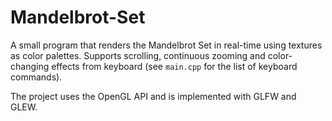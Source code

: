 # Mandelbrot-Set

A small program that renders the Mandelbrot Set in real-time using textures as color palettes. Supports scrolling, continuous zooming and color-changing effects from keyboard (see `main.cpp` for the list of keyboard commands).
<!-- TODO: add list of keyboard commands -->

The project uses the OpenGL API and is implemented with GLFW and GLEW.
